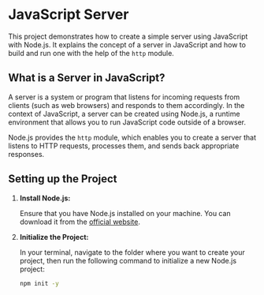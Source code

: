 # JavaScript Server

This project demonstrates how to create a simple server using JavaScript with Node.js. It explains the concept of a server in JavaScript and how to build and run one with the help of the `http` module.

## What is a Server in JavaScript?

A server is a system or program that listens for incoming requests from clients (such as web browsers) and responds to them accordingly. In the context of JavaScript, a server can be created using Node.js, a runtime environment that allows you to run JavaScript code outside of a browser.

Node.js provides the `http` module, which enables you to create a server that listens to HTTP requests, processes them, and sends back appropriate responses.

## Setting up the Project

1. **Install Node.js:**

   Ensure that you have Node.js installed on your machine. You can download it from the [official website](https://nodejs.org/).

2. **Initialize the Project:**

   In your terminal, navigate to the folder where you want to create your project, then run the following command to initialize a new Node.js project:

   ```bash
   npm init -y
